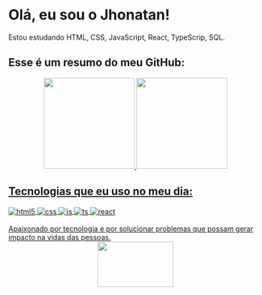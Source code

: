 # Olá, eu sou o Jhonatan!
Estou estudando HTML, CSS, JavaScript, React, TypeScrip, SQL.
## Esse é um resumo do meu GitHub:
<div align="center">
  <a href="https://github.com/Mateus-Batista12">
  <img height="180em" src="https://github-readme-stats.vercel.app/api?username=JhonatanSilva90&show_icons=true&theme=dark&include_all_commits=true&count_private=true"/>
  <img height="180em" src="https://github-readme-stats.vercel.app/api/top-langs/?username=JhonatanSilva90&layout=compact&langs_count=7&theme=dark"/>
</div>

## Tecnologias que eu uso no meu dia:
<div style="display: inline_block">
  <img align="center" alt="html5" src="https://img.shields.io/badge/HTML5-E34F26?style=for-the-badge&logo=html5&logoColor=white" />
  <img align="center" alt="css" src="https://img.shields.io/badge/CSS3-1572B6?style=for-the-badge&logo=css3&logoColor=white" />
  <img align="center" alt="js" src="https://img.shields.io/badge/JavaScript-F7DF1E?style=for-the-badge&logo=javascript&logoColor=black" />
  <img align="center" alt="ts" src="https://img.shields.io/badge/TypeScript-007ACC?style=for-the-badge&logo=typescript&logoColor=white" />
  <img align="center" alt="react" src="https://img.shields.io/badge/React-20232A?style=for-the-badge&logo=react&logoColor=61DAFB" />
</div>
<br/>
Apaixonado por tecnologia e por solucionar problemas que possam gerar impacto na vidas das pessoas.
<div align="center">
  <a align="center" href="https://www.linkedin.com/in/jhonatan-silva-834773292" target="_blank"><img height="90" width="150" src="https://cdn.jsdelivr.net/gh/devicons/devicon/icons/linkedin/linkedin-original-wordmark.svg" /></a>
</div>
